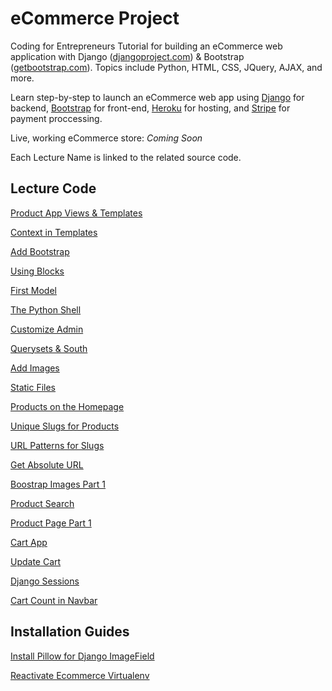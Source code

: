 eCommerce Project
=========

Coding for Entrepreneurs Tutorial for building an eCommerce web application with Django ([djangoproject.com](http://djangoproject.com)) &amp; Bootstrap ([getbootstrap.com](http:getbootstrap.com)). Topics include Python, HTML, CSS, JQuery, AJAX, and more.

Learn step-by-step to launch an eCommerce web app using [Django](http://djangoproject.com) for backend, [Bootstrap](http:getbootstrap.com) for front-end, [Heroku](http://heroku.com) for hosting, and [Stripe](http://stripe.com) for payment proccessing.

Live, working eCommerce store: _Coming Soon_

Each Lecture Name is linked to the related source code.

## Lecture Code
[Product App Views & Templates](../../tree/6e71fc06e0dfc3acac80269a0e1c2ba3e537ef15)

[Context in Templates](../../tree/28a1325278f24b491938878b5001f820f31a51eb)

[Add Bootstrap](../../tree/15d8d3ae7f0c63887f0247a1a69b8cbd25fd794d)

[Using Blocks](../../tree/8d4fea9dbc34518f9762877d2821bc7656703d93)

[First Model](../../tree/12a1f2f20830dedb1557fca15d8de6b744fb3d79)

[The Python Shell](../../tree/7938b3fa021ccd866ccfd14d235a2acbf3389d03)

[Customize Admin](../../tree/7a8e74f216a6850f057b5702fc10052136da8c0e)

[Querysets & South](../../tree/80eb9b523457d4e930d0f8848a95f4120612f34f)

[Add Images](../../tree/791f7e007834ac1cd829dbbf5616cdc4fc06f0bb)

[Static Files](../../tree/99850cb3163e67f8eaa2976496eed81f81d47332)

[Products on the Homepage](../../tree/7a38da72b828fadebf29e70c3c2f42b5f43a3af3)

[Unique Slugs for Products](../../tree/ef18c479654772105236aa2e2b3f2ff0d5fe9a47)

[URL Patterns for Slugs](../../tree/700574cdec346e1d30860caecff661a691672ffd)

[Get Absolute URL](../../tree/d58946938216a5319b2a6a34da608d41314a0f4b)

[Boostrap Images Part 1](../../tree/d38321a6f60f2926e922f33c6990e23271)

[Product Search](../../tree/b6abc68519a540ea94a01de0775a86c862)

[Product Page Part 1](../../tree/5ed294a1c33875e8e4d10d5d927f5617b4) 

[Cart App](../../tree/545ee70309ed9d0cd68f597d67aa82a3af3bfb70)

[Update Cart](../../tree/580a2d1d7fb1318291e809eda02a846ef80c6811)

[Django Sessions](../../tree/ad2929272805a7ea26bc903d0051a61b57b4c78c)

[Cart Count in Navbar](../../tree/9c3145a6e5dfbb2d9954cfb99e77eb0ed6decc)

## Installation Guides
[Install Pillow for Django ImageField](Guides/imagefield_and_pillow.md)


[Reactivate Ecommerce Virtualenv](Guides/reactivate_virtualenv.md)
